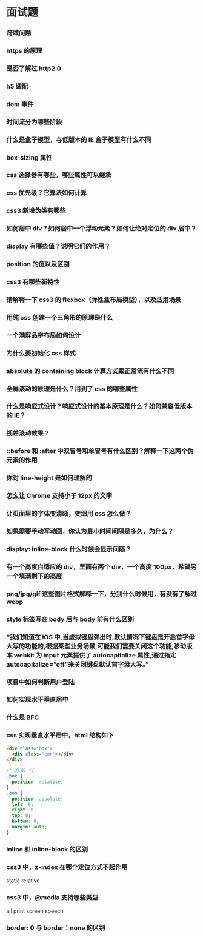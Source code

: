 # 面试题

### 跨域问题

### https 的原理

### 是否了解过 http2.0

### h5 适配

### dom 事件

### 时间流分为哪些阶段

### 什么是盒子模型，与低版本的 IE 盒子模型有什么不同

### box-sizing 属性

### css 选择器有哪些，哪些属性可以继承

### css 优先级？它算法如何计算

### css3 新增伪类有哪些

### 如何居中 div？如何居中一个浮动元素？如何让绝对定位的 div 居中？

### display 有哪些值？说明它们的作用？

### position 的值以及区别

### css3 有哪些新特性

### 请解释一下 css3 的 flexbox（弹性盒布局模型），以及适用场景

### 用纯 css 创建一个三角形的原理是什么

### 一个满屏品字布局如何设计

### 为什么要初始化 css 样式

### absolute 的 containing block 计算方式跟正常流有什么不同

### 全屏滚动的原理是什么？用到了 css 的哪些属性

### 什么是响应式设计？响应式设计的基本原理是什么？如何兼容低版本的 IE？

### 视差滚动效果？

### ::before 和 :after 中双冒号和单冒号有什么区别？解释一下这两个伪元素的作用

### 你对 line-height 是如何理解的

### 怎么让 Chrome 支持小于 12px 的文字

### 让页面里的字体变清晰，变细用 css 怎么做？

### 如果需要手动写动画，你认为最小时间间隔是多久，为什么？

### display: inline-block 什么时候会显示间隔？

### 有一个高度自适应的 div，里面有两个 div，一个高度 100px，希望另一个填满剩下的高度

### png/jpg/gif 这些图片格式解释一下，分别什么时候用，有没有了解过 webp

### style 标签写在 body 后与 body 前有什么区别

### “我们知道在 iOS 中,当虚拟键盘弹出时,默认情况下键盘是开启首字母大写的功能的,根据某些业务场景,可能我们需要关闭这个功能,移动版本 webkit 为 input 元素提供了 autocapitalize 属性,通过指定 autocapitalize=”off”来关闭键盘默认首字母大写。”

### 项目中如何判断用户登陆

### 如何实现水平垂直居中

### 什么是 BFC

### css 实现垂直水平居中，html 结构如下

```html
<div class="box">
  <div class="con"></div>
</div>
```

```css
/* 方法1 */
.box {
  position: relative;
}
.con {
  position: absolute;
  left: 0;
  right: 0;
  top: 0;
  bottom: 0;
  margin: auto;
}
```

### inline 和 inline-block 的区别

### css3 中，z-index 在哪个定位方式不起作用

static relative

### css3 中，@media 支持哪些类型

all print screen speech

### border: 0 与 border：none 的区别
